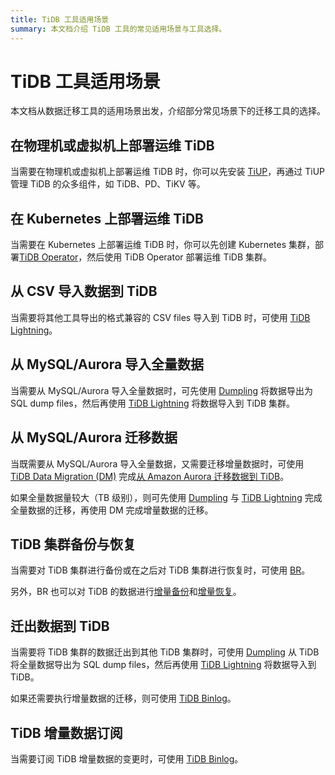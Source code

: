 ```yaml
---
title: TiDB 工具适用场景
summary: 本文档介绍 TiDB 工具的常见适用场景与工具选择。
---
```


# TiDB 工具适用场景

本文档从数据迁移工具的适用场景出发，介绍部分常见场景下的迁移工具的选择。

## 在物理机或虚拟机上部署运维 TiDB

当需要在物理机或虚拟机上部署运维 TiDB 时，你可以先安装 [TiUP](/tiup/tiup-overview.md)，再通过 TiUP 管理 TiDB 的众多组件，如 TiDB、PD、TiKV 等。

## 在 Kubernetes 上部署运维 TiDB

当需要在 Kubernetes 上部署运维 TiDB 时，你可以先创建 Kubernetes 集群，部署[TiDB Operator](https://docs.pingcap.com/zh/tidb-in-kubernetes/stable)，然后使用 TiDB Operator 部署运维 TiDB 集群。

## 从 CSV 导入数据到 TiDB

当需要将其他工具导出的格式兼容的 CSV files 导入到 TiDB 时，可使用 [TiDB Lightning](/tidb-lightning/tidb-lightning-overview.md)。

## 从 MySQL/Aurora 导入全量数据

当需要从 MySQL/Aurora 导入全量数据时，可先使用 [Dumpling](/dumpling-overview.md) 将数据导出为 SQL dump files，然后再使用 [TiDB Lightning](/tidb-lightning/tidb-lightning-overview.md) 将数据导入到 TiDB 集群。

## 从 MySQL/Aurora 迁移数据

当既需要从 MySQL/Aurora 导入全量数据，又需要迁移增量数据时，可使用 [TiDB Data Migration (DM)](/dm/dm-overview.md) 完成[从 Amazon Aurora 迁移数据到 TiDB](/migrate-aurora-to-tidb.md)。

如果全量数据量较大（TB 级别），则可先使用 [Dumpling](/dumpling-overview.md) 与 [TiDB Lightning](/tidb-lightning/tidb-lightning-overview.md) 完成全量数据的迁移，再使用 DM 完成增量数据的迁移。

## TiDB 集群备份与恢复

当需要对 TiDB 集群进行备份或在之后对 TiDB 集群进行恢复时，可使用 [BR](/br/backup-and-restore-overview.md)。

另外，BR 也可以对 TiDB 的数据进行[增量备份](/br/br-usage-backup.md#备份-tidb-集群增量数据)和[增量恢复](/br/br-usage-restore.md#恢复增量备份数据)。

## 迁出数据到 TiDB

当需要将 TiDB 集群的数据迁出到其他 TiDB 集群时，可使用 [Dumpling](/dumpling-overview.md) 从 TiDB 将全量数据导出为 SQL dump files，然后再使用 [TiDB Lightning](/tidb-lightning/tidb-lightning-overview.md) 将数据导入到 TiDB。

如果还需要执行增量数据的迁移，则可使用 [TiDB Binlog](/tidb-binlog/tidb-binlog-overview.md)。

## TiDB 增量数据订阅

当需要订阅 TiDB 增量数据的变更时，可使用 [TiDB Binlog](/tidb-binlog/binlog-consumer-client.md)。
